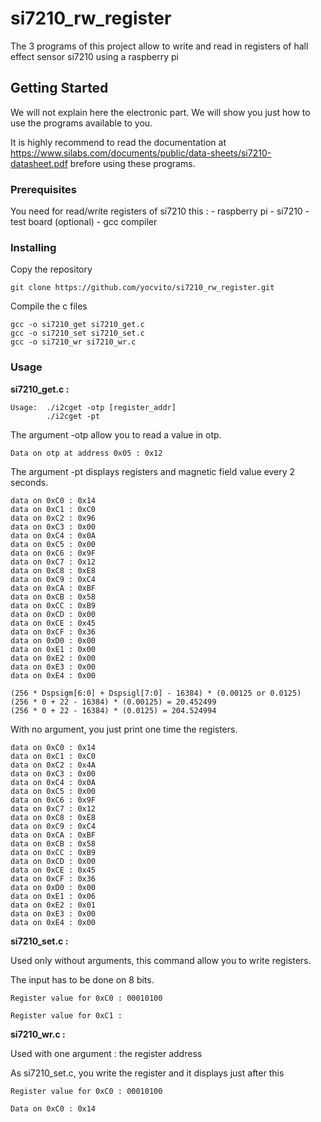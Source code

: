 # si7210_rw_register

The 3 programs of this project allow to write and read in registers of hall effect sensor si7210 using a raspberry pi 

## Getting Started

We will not explain here the electronic part. We will show you just how to use the programs available to you.

It is highly recommend to read the documentation at https://www.silabs.com/documents/public/data-sheets/si7210-datasheet.pdf brefore using these programs.

### Prerequisites

You need for read/write registers of si7210 this :
    - raspberry pi
    - si7210
    - test board (optional)
    - gcc compiler

### Installing

Copy the repository

```
git clone https://github.com/yocvito/si7210_rw_register.git
```

Compile the c files

```
gcc -o si7210_get si7210_get.c
gcc -o si7210_set si7210_set.c
gcc -o si7210_wr si7210_wr.c
```

### Usage

<b>si7210_get.c :</b>

```
Usage:  ./i2cget -otp [register_addr]
        ./i2cget -pt
```

The argument -otp allow you to read a value in otp.
```
Data on otp at address 0x05 : 0x12
```

The argument -pt displays registers and magnetic field value every 2 seconds.
```
data on 0xC0 : 0x14
data on 0xC1 : 0xC0
data on 0xC2 : 0x96
data on 0xC3 : 0x00
data on 0xC4 : 0x0A
data on 0xC5 : 0x00
data on 0xC6 : 0x9F
data on 0xC7 : 0x12
data on 0xC8 : 0xE8
data on 0xC9 : 0xC4
data on 0xCA : 0xBF
data on 0xCB : 0x58
data on 0xCC : 0xB9
data on 0xCD : 0x00
data on 0xCE : 0x45
data on 0xCF : 0x36
data on 0xD0 : 0x00
data on 0xE1 : 0x00
data on 0xE2 : 0x00
data on 0xE3 : 0x00
data on 0xE4 : 0x00

(256 * Dspsigm[6:0] + Dspsigl[7:0] - 16384) * (0.00125 or 0.0125)
(256 * 0 + 22 - 16384) * (0.00125) = 20.452499
(256 * 0 + 22 - 16384) * (0.0125) = 204.524994
```

With no argument, you just print one time the registers.
```
data on 0xC0 : 0x14
data on 0xC1 : 0xC0
data on 0xC2 : 0x4A
data on 0xC3 : 0x00
data on 0xC4 : 0x0A
data on 0xC5 : 0x00
data on 0xC6 : 0x9F
data on 0xC7 : 0x12
data on 0xC8 : 0xE8
data on 0xC9 : 0xC4
data on 0xCA : 0xBF
data on 0xCB : 0x58
data on 0xCC : 0xB9
data on 0xCD : 0x00
data on 0xCE : 0x45
data on 0xCF : 0x36
data on 0xD0 : 0x00
data on 0xE1 : 0x06
data on 0xE2 : 0x01
data on 0xE3 : 0x00
data on 0xE4 : 0x00
```

<b>si7210_set.c :</b>

Used only without arguments, this command allow you to write registers.

The input has to be done on 8 bits.
```
Register value for 0xC0 : 00010100

Register value for 0xC1 :

```

<b>si7210_wr.c :</b>

Used with one argument : the register address

As si7210_set.c, you write the register and it displays just after this
```
Register value for 0xC0 : 00010100

Data on 0xC0 : 0x14
```
